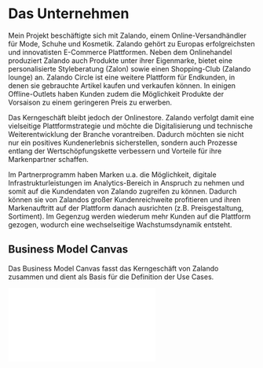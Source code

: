 # Das Unternehmen
Mein Projekt beschäftigte sich mit Zalando, einem Online-Versandhändler für Mode, Schuhe und Kosmetik. Zalando gehört zu Europas erfolgreichsten und innovatisten E-Commerce Plattformen. Neben dem Onlinehandel produziert Zalando auch Produkte unter ihrer Eigenmarke,  bietet eine personalisierte Styleberatung (Zalon) sowie einen Shopping-Club (Zalando lounge) an. Zalando Circle ist eine weitere Plattform für Endkunden, in denen sie gebrauchte Artikel kaufen und verkaufen können. In einigen Offline-Outlets haben Kunden zudem die Möglichkeit Produkte der Vorsaison zu einem geringeren Preis zu erwerben.

Das Kerngeschäft bleibt jedoch der Onlinestore. Zalando verfolgt damit eine vielseitige Plattformstrategie und möchte die Digitalisierung und technische Weiterentwicklung der Branche vorantreiben. Dadurch möchten sie nicht nur ein positives Kundenerlebnis sicherstellen, sondern auch Prozesse entlang der Wertschöpfungskette verbessern und Vorteile für ihre Markenpartner schaffen. 

Im Partnerprogramm haben Marken u.a. die Möglichkeit, digitale Infrastrukturleistungen im Analytics-Bereich in Anspruch zu nehmen und somit auf die Kundendaten von Zalando zugreifen zu können. Dadurch können sie von Zalandos großer Kundenreichweite profitieren und ihren Markenauftritt auf der Plattform danach ausrichten (z.B. Preisgestaltung, Sortiment). Im Gegenzug werden wiederum mehr Kunden auf die Plattform gezogen, wodurch eine wechselseitige Wachstumsdynamik entsteht.

## Business Model Canvas
Das Business Model Canvas fasst das Kerngeschäft von Zalando zusammen und dient als Basis für die Definition der Use Cases.

![](../the-business-model-canvas-1.pdf)